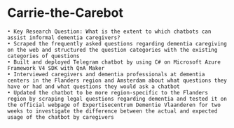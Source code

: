 # Carrie-the-Carebot

	• Key Research Question: What is the extent to which chatbots can assist informal dementia caregivers?
	• Scraped the frequently asked questions regarding dementia caregiving on the web and structured the question categories with the existing categories of questions
	• Built and deployed Telegram chatbot by using C# on Microsoft Azure Framework V4 SDK with QnA Maker
	• Interviewed caregivers and dementia professionals at dementia centers in the Flanders region and Amsterdam about what questions they have or had and what questions they would ask a chatbot
	• Updated the chatbot to be more region-specific to the Flanders region by scraping legal questions regarding dementia and tested it on the official webpage of Expertisecentrum Dementie Vlaanderen for two weeks to investigate the difference between the actual and expected usage of the chatbot by caregivers
